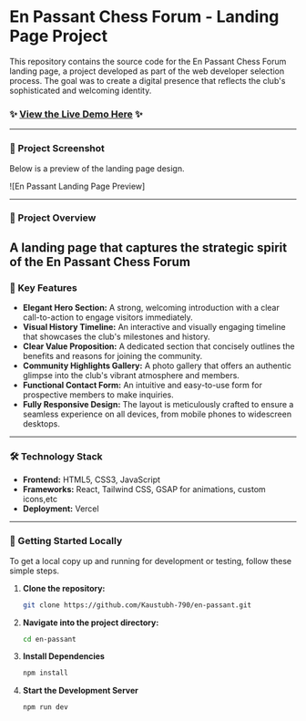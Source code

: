 # En Passant Chess Forum - Landing Page Project

This repository contains the source code for the En Passant Chess Forum landing page, a project developed as part of the web developer selection process. The goal was to create a digital presence that reflects the club's sophisticated and welcoming identity.

### ✨ [View the Live Demo Here](https://your-live-demo-link.vercel.app/) ✨

---

### 📸 Project Screenshot

Below is a preview of the landing page design.

![En Passant Landing Page Preview]

---

### 🎯 Project Overview

## A landing page that captures the strategic spirit of the En Passant Chess Forum

### 🚀 Key Features

- **Elegant Hero Section:** A strong, welcoming introduction with a clear call-to-action to engage visitors immediately.
- **Visual History Timeline:** An interactive and visually engaging timeline that showcases the club's milestones and history.
- **Clear Value Proposition:** A dedicated section that concisely outlines the benefits and reasons for joining the community.
- **Community Highlights Gallery:** A photo gallery that offers an authentic glimpse into the club's vibrant atmosphere and members.
- **Functional Contact Form:** An intuitive and easy-to-use form for prospective members to make inquiries.
- **Fully Responsive Design:** The layout is meticulously crafted to ensure a seamless experience on all devices, from mobile phones to widescreen desktops.

---

### 🛠️ Technology Stack

- **Frontend:** HTML5, CSS3, JavaScript
- **Frameworks:** React, Tailwind CSS,
  GSAP for animations, custom icons,etc
- **Deployment:** Vercel

---

### 🔧 Getting Started Locally

To get a local copy up and running for development or testing, follow these simple steps.

1.  **Clone the repository:**
    ```sh
    git clone https://github.com/Kaustubh-790/en-passant.git
    ```
2.  **Navigate into the project directory:**
    ```sh
    cd en-passant
    ```
3.  **Install Dependencies**
    ```sh
    npm install
    ```
4.  **Start the Development Server**
    ```sh
    npm run dev
    ```

